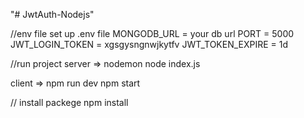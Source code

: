 "# JwtAuth-Nodejs" 

//env file set up
.env file
MONGODB_URL = your db url
PORT = 5000
JWT_LOGIN_TOKEN = xgsgysngnwjkytfv
JWT_TOKEN_EXPIRE = 1d


//run project
server =>
nodemon
node index.js

client =>
npm run dev
npm start

// install packege
npm install
